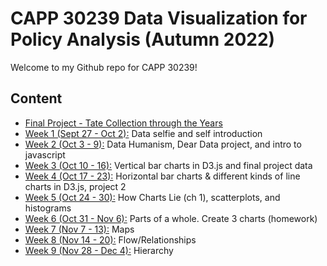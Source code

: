 # CAPP 30239 Data Visualization for Policy Analysis (Autumn 2022)
Welcome to my Github repo for CAPP 30239!

## Content
* <a href="https://github.com/Crliu4/CAPP30239_FA22/tree/main/final_project">Final Project - Tate Collection through the Years</a>
* <a href="https://github.com/Crliu4/CAPP30239_FA22/tree/main/week_01">Week 1 (Sept 27 - Oct 2):</a> Data selfie and self introduction
* <a href="https://github.com/Crliu4/CAPP30239_FA22/tree/main/week_02">Week 2 (Oct 3 - 9):</a> Data Humanism, Dear Data project, and intro to javascript
* <a href="https://github.com/Crliu4/CAPP30239_FA22/tree/main/week_03">Week 3 (Oct 10 - 16):</a> Vertical bar charts in D3.js and final project data
* <a href="https://github.com/Crliu4/CAPP30239_FA22/tree/main/week_04">Week 4 (Oct 17 - 23):</a> Horizontal bar charts & different kinds of line charts in D3.js, project 2
* <a href="https://github.com/Crliu4/CAPP30239_FA22/tree/main/week_05">Week 5 (Oct 24 - 30):</a> How Charts Lie (ch 1), scatterplots, and histograms
* <a href="https://github.com/Crliu4/CAPP30239_FA22/tree/main/week_06">Week 6 (Oct 31 - Nov 6):</a> Parts of a whole. Create 3 charts (homework)
* <a href="https://github.com/Crliu4/CAPP30239_FA22/tree/main/week_07">Week 7 (Nov 7 - 13):</a> Maps
* <a href="https://github.com/Crliu4/CAPP30239_FA22/tree/main/week_08">Week 8 (Nov 14 - 20):</a> Flow/Relationships
* <a href="https://github.com/Crliu4/CAPP30239_FA22/tree/main/week_09">Week 9 (Nov 28 - Dec 4):</a> Hierarchy